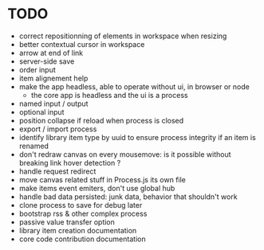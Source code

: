 # TODO

- correct repositionning of elements in workspace when resizing
- better contextual cursor in workspace
- arrow at end of link
- server-side save
- order input
- item alignement help
- make the app headless, able to operate without ui, in browser or node
  - the core app is headless and the ui is a process
- named input / output
- optional input
- position collapse if reload when process is closed
- export / import process
- identify library item type by uuid to ensure process integrity if an item is renamed
- don't redraw canvas on every mousemove: is it possible without breaking link hover detection ?
- handle request redirect
- move canvas related stuff in Process.js its own file
- make items event emiters, don't use global hub
- handle bad data persisted: junk data, behavior that shouldn't work
- clone process to save for debug later
- bootstrap rss & other complex process
- passive value transfer option
- library item creation documentation
- core code contribution documentation
